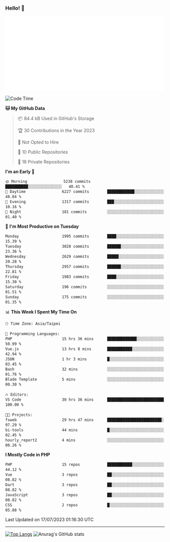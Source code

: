 ### Hello! 👋

![Metrics](/metrics.classic.svg)

<!--START_SECTION:waka-->
![Code Time](http://img.shields.io/badge/Code%20Time-426%20hrs%202%20mins-blue)

**🐱 My GitHub Data** 

> 📦 84.4 kB Used in GitHub's Storage 
 > 
> 🏆 30 Contributions in the Year 2023
 > 
> 🚫 Not Opted to Hire
 > 
> 📜 10 Public Repositories 
 > 
> 🔑 18 Private Repositories 
 > 
**I'm an Early 🐤** 

```text
🌞 Morning                5238 commits        ██████████░░░░░░░░░░░░░░░   40.41 % 
🌆 Daytime                6227 commits        ████████████░░░░░░░░░░░░░   48.04 % 
🌃 Evening                1317 commits        ███░░░░░░░░░░░░░░░░░░░░░░   10.16 % 
🌙 Night                  181 commits         ░░░░░░░░░░░░░░░░░░░░░░░░░   01.40 % 
```
📅 **I'm Most Productive on Tuesday** 

```text
Monday                   1995 commits        ████░░░░░░░░░░░░░░░░░░░░░   15.39 % 
Tuesday                  3028 commits        ██████░░░░░░░░░░░░░░░░░░░   23.36 % 
Wednesday                2629 commits        █████░░░░░░░░░░░░░░░░░░░░   20.28 % 
Thursday                 2957 commits        ██████░░░░░░░░░░░░░░░░░░░   22.81 % 
Friday                   1983 commits        ████░░░░░░░░░░░░░░░░░░░░░   15.30 % 
Saturday                 196 commits         ░░░░░░░░░░░░░░░░░░░░░░░░░   01.51 % 
Sunday                   175 commits         ░░░░░░░░░░░░░░░░░░░░░░░░░   01.35 % 
```


📊 **This Week I Spent My Time On** 

```text
🕑︎ Time Zone: Asia/Taipei

💬 Programming Languages: 
PHP                      15 hrs 36 mins      █████████████░░░░░░░░░░░░   50.99 % 
Vue.js                   13 hrs 8 mins       ███████████░░░░░░░░░░░░░░   42.94 % 
JSON                     1 hr 3 mins         █░░░░░░░░░░░░░░░░░░░░░░░░   03.45 % 
Bash                     32 mins             ░░░░░░░░░░░░░░░░░░░░░░░░░   01.76 % 
Blade Template           5 mins              ░░░░░░░░░░░░░░░░░░░░░░░░░   00.30 % 

🔥 Editors: 
VS Code                  30 hrs 36 mins      █████████████████████████   100.00 % 

🐱‍💻 Projects: 
fsweb                    29 hrs 47 mins      ████████████████████████░   97.29 % 
bi-tools                 44 mins             █░░░░░░░░░░░░░░░░░░░░░░░░   02.45 % 
hourly_report2           4 mins              ░░░░░░░░░░░░░░░░░░░░░░░░░   00.26 % 
```

**I Mostly Code in PHP** 

```text
PHP                      15 repos            ███████████░░░░░░░░░░░░░░   44.12 % 
Vue                      3 repos             ██░░░░░░░░░░░░░░░░░░░░░░░   08.82 % 
Dart                     3 repos             ██░░░░░░░░░░░░░░░░░░░░░░░   08.82 % 
JavaScript               3 repos             ██░░░░░░░░░░░░░░░░░░░░░░░   08.82 % 
CSS                      2 repos             █░░░░░░░░░░░░░░░░░░░░░░░░   05.88 % 
```




 Last Updated on 17/07/2023 01:16:30 UTC
<!--END_SECTION:waka-->

<hr>

<span style="display:inline-block">[![Top Langs](https://github-readme-stats.vercel.app/api/top-langs/?username=maureendadap&layout=compact&theme=transparent)](https://github.com/anuraghazra/github-readme-stats)</span>
<span style="display:inline-block">![Anurag's GitHub stats](https://github-readme-stats.vercel.app/api?username=maureendadap&show_icons=true&theme=transparent&count_private=true)</span>

<!--
**MaureenDadap/maureendadap** is a ✨ _special_ ✨ repository because its `README.md` (this file) appears on your GitHub profile.

Here are some ideas to get you started:

- 🔭 I’m currently working on ...
- 🌱 I’m currently learning ...
- 👯 I’m looking to collaborate on ...
- 🤔 I’m looking for help with ...
- 💬 Ask me about ...
- 📫 How to reach me: ...
- 😄 Pronouns: ...
- ⚡ Fun fact: ...
-->
